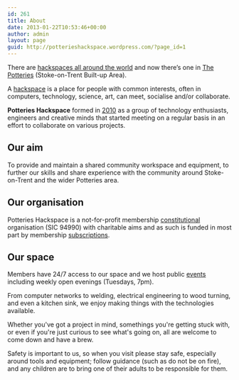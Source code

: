 ```yaml
---
id: 261
title: About
date: 2013-01-22T10:53:46+00:00
author: admin
layout: page
guid: http://potterieshackspace.wordpress.com/?page_id=1
---
```

There are [hackspaces all around the world](http://hackerspaces.org/wiki/List_of_Hacker_Spaces) and now there’s one in [The Potteries](https://en.wikipedia.org/wiki/Stoke-on-Trent_Built-up_Area) (Stoke-on-Trent Built-up Area).

A [hackspace](https://en.wikipedia.org/wiki/Hackerspace) is a place for people with common interests, often in computers, technology, science, art, can meet, socialise and/or collaborate.

**Potteries Hackspace** formed in [2010](https://nwhackspace.wordpress.com/2010/05/05/a-hackspace-for-the-potteries/) as a group of technology enthusiasts, engineers and creative minds that started meeting on a regular basis in an effort to collaborate on various projects.

## Our aim
To provide and maintain a shared community workspace and equipment, to further our skills and share experience with the community around Stoke-on-Trent and the wider Potteries area.

## Our organisation
Potteries Hackspace is a not-for-profit membership [constitutional](https://docs.google.com/document/d/1n_r_CWQdehnsC863m5AqWtzrILA6IF8CT7PReLStWqw/pub) organisation (SIC 94990) with charitable aims and as such is funded in most part by membership [subscriptions](/join).

## Our space
Members have 24/7 access to our space and we host public [events](/events) including weekly open evenings (Tuesdays, 7pm).

From computer networks to welding, electrical engineering to wood turning, and even a kitchen sink, we enjoy making things with the technologies available.

Whether you've got a project in mind, somethings you're getting stuck with, or even if you're just curious to see what's going on, all are welcome to come down and have a brew.

Safety is important to us, so when you visit please stay safe, especially around tools and equipment; follow guidance (such as do not be on fire), and any children are to bring one of their adults to be responsible for them.
